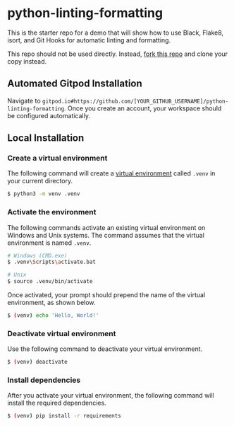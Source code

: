 # python-linting-formatting

This is the starter repo for a demo that will show how to use Black, Flake8, isort, and Git Hooks for automatic linting and formatting.

This repo should not be used directly. Instead, [fork this repo](https://docs.github.com/en/get-started/quickstart/fork-a-repo) and clone your copy instead.

## Automated Gitpod Installation

Navigate to `gitpod.io#https://github.com/[YOUR_GITHUB_USERNAME]/python-linting-formatting`. Once you create an account, your workspace should be configured automatically.

## Local Installation

### Create a virtual environment

The following command will create a [virtual environment](https://docs.python.org/3/library/venv.html) called `.venv` in your current directory.

```bash
$ python3 -m venv .venv
```

### Activate the environment

The following commands activate an existing virtual environment on Windows and Unix systems. The command assumes that the virtual environment is named `.venv`.

```bash
# Windows (CMD.exe)
$ .venv\Scripts\activate.bat

# Unix
$ source .venv/bin/activate
```

Once activated, your prompt should prepend the name of the virtual environment, as shown below.

```bash
$ (venv) echo 'Hello, World!'
```

### Deactivate virtual environment

Use the following command to deactivate your virtual environment.

```bash
$ (venv) deactivate
```

### Install dependencies

After you activate your virtual environment, the following command will install the required dependencies.

```bash
$ (venv) pip install -r requirements
```
